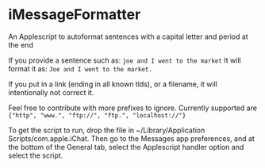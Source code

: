 iMessageFormatter
=================

An Applescript to autoformat sentences with a capital letter and period at the end

If you provide a sentence such as:
`joe and I went to the market`
It will format it as:
`Joe and I went to the market.`

If you put in a link (ending in all known tlds), or a filename, it will intentionally not correct it.

Feel free to contribute with more prefixes to ignore. Currently supported are `{"http", "www.", "ftp://", "ftp.", "localhost://"}`

To get the script to run, drop the file in ~/Library/Application Scripts/com.apple.iChat.
Then go to the Messages app preferences, and at the bottom of the General tab, select the Applescript handler option and select the script.
